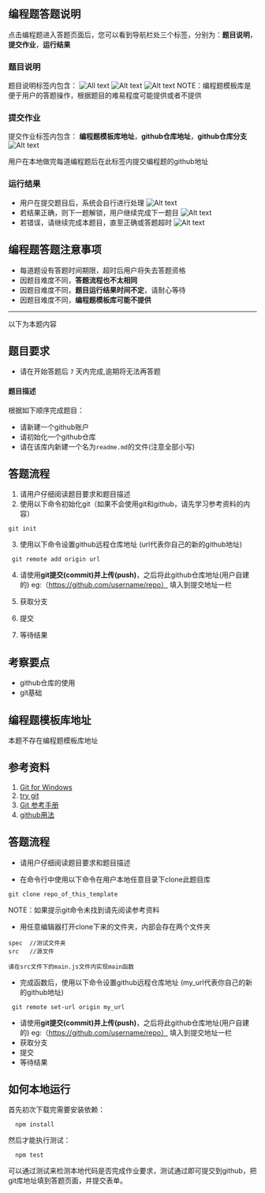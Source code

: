 ## 编程题答题说明
点击编程题进入答题页面后，您可以看到导航栏处三个标签，分别为：**题目说明**，**提交作业**，**运行结果**
### 题目说明
题目说明标签内包含：
![All text](http://static.zybuluo.com/zhongjianxin/u6p1ant46n7jri1891kg4kvn/image.png)
![Alt text](http://static.zybuluo.com/zhongjianxin/xixspyics0snvp7psbv61mss/image.png)
![Alt text](http://static.zybuluo.com/zhongjianxin/9ist8gnc8iz1zwyb9krll9jx/exam-run.png)
NOTE：编程题模板库是便于用户的答题操作，根据题目的难易程度可能提供或者不提供
### 提交作业
提交作业标签内包含：
**编程题模板库地址**，**github仓库地址**，**github仓库分支**
![Alt text](http://static.zybuluo.com/zhongjianxin/m7oobulo91885g0650t4b2gf/exam-system-instruction-ui.png)

用户在本地做完每道编程题后在此标签内提交编程题的github地址
### 运行结果
- 用户在提交题目后，系统会自行进行处理
![Alt text](http://static.zybuluo.com/zhongjianxin/hw2n9vz36wlu8i3zjf1bn8ft/commit-coding.png)
- 若结果正确，则下一题解锁，用户继续完成下一题目
![Alt text](http://static.zybuluo.com/zhongjianxin/s9cy661xyagurjq4z276hpie/commit-success.png)
- 若错误，请继续完成本题目，直至正确或答题超时
![Alt text](http://static.zybuluo.com/zhongjianxin/ppk34vzyzbqmkpjb83gf73z4/commit-failed.png)
  
## 编程题答题注意事项
- 每道题设有答题时间期限，超时后用户将失去答题资格
- 因题目难度不同，**答题流程也不太相同**
- 因题目难度不同，**题目运行结果时间不定**，请耐心等待
- 因题目难度不同，**编程题模板库可能不提供**

---------------------------------------------------
以下为本题内容

## 题目要求
- 请在开始答题后 `7` 天内完成,逾期将无法再答题

#### 题目描述
根据如下顺序完成题目：
- 请新建一个github账户
- 请初始化一个github仓库
- 请在该库内新建一个名为`readme.md`的文件(注意全部小写)

## 答题流程
1. 请用户仔细阅读题目要求和题目描述
2. 使用以下命令初始化git（如果不会使用git和github，请先学习参考资料的内容）
```
git init
```
3. 使用以下命令设置github远程仓库地址 (url代表你自己的新的github地址)
```
 git remote add origin url
```
4. 请使用**git提交(commit)**并**上传(push)**，之后将此github仓库地址(用户自建的) eg:（https://github.com/username/repo） 填入到提交地址一栏 

5. 获取分支

6. 提交

7. 等待结果

## 考察要点
- github仓库的使用
- git基础

## 编程题模板库地址
本题不存在编程题模板库地址

## 参考资料
1. [Git for Windows](https://github.com/doggy8088/Learn-Git-in-30-days/blob/master/zh-tw/02.md)
2. [try git](https://try.github.io/levels/1/challenges/1)
3. [Git 参考手册](http://gitref.org/zh/index.html)
4. [github用法](https://guides.github.com/activities/hello-world/)



## 答题流程
- 请用户仔细阅读题目要求和题目描述

- 在命令行中使用以下命令在用户本地任意目录下clone此题目库
```
git clone repo_of_this_template
```
NOTE：如果提示git命令未找到请先阅读参考资料
- 用任意编辑器打开clone下来的文件夹，内部会存在两个文件夹
```
spec  //测试文件夹
src   //源文件
```
`请在src文件下的main.js文件内实现main函数`

- 完成函数后，使用以下命令设置github远程仓库地址 (my_url代表你自己的新的github地址)
```
 git remote set-url origin my_url
```
- 请使用**git提交(commit)**并**上传(push)**，之后将此github仓库地址(用户自建的) eg:（https://github.com/username/repo） 填入到提交地址一栏 
- 获取分支
- 提交
- 等待结果


## 如何本地运行

首先初次下载完需要安装依赖：

```
  npm install
```

然后才能执行测试：

```
  npm test
```

可以通过测试来检测本地代码是否完成作业要求，测试通过即可提交到github，把git库地址填到答题页面，并提交表单。
